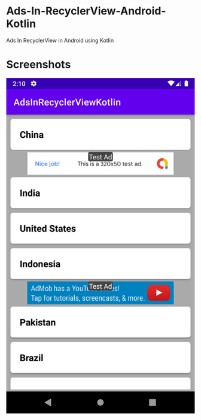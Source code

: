 # Ads-In-RecyclerView-Android-Kotlin
Ads In RecyclerView in Android using Kotlin

# Screenshots
![alt text](https://github.com/myaqoob7/Ads-In-RecyclerView-Android-Kotlin/blob/master/Screenshots/Screenshot.png?raw=true)
